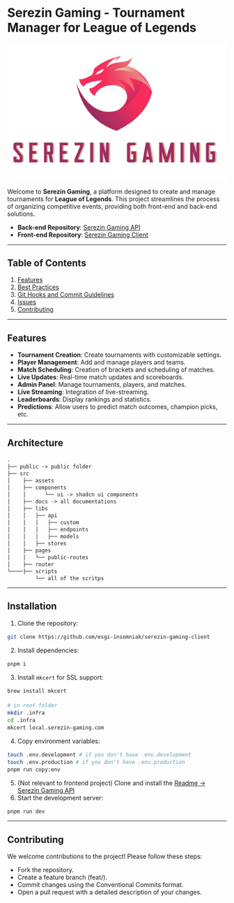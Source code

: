 # Serezin Gaming - Tournament Manager for League of Legends

![Serezin Gaming](./src/assets/logo.png)

Welcome to **Serezin Gaming**, a platform designed to create and manage tournaments for **League of Legends**. This project streamlines the process of organizing competitive events, providing both front-end and back-end solutions.

- **Back-end Repository**: [Serezin Gaming API](https://github.com/esgi-insomniak/serezin-gaming-api)
- **Front-end Repository**: [Serezin Gaming Client](https://github.com/esgi-insomniak/serezin-gaming-client)

---

## Table of Contents

1. [Features](#features)
2. [Best Practices](./src/docs/best-pratices.md)
3. [Git Hooks and Commit Guidelines](./src/docs/commitizen.md)
4. [Issues](./src/docs/issues.md)
5. [Contributing](#contributing)

---

## Features

- **Tournament Creation**: Create tournaments with customizable settings.
- **Player Management**: Add and manage players and teams.
- **Match Scheduling**: Creation of brackets and scheduling of matches.
- **Live Updates**: Real-time match updates and scoreboards.
- **Admin Panel**: Manage tournaments, players, and matches.
- **Live Streaming**: Integration of live-streaming.
- **Leaderboards**: Display rankings and statistics.
- **Predictions**: Allow users to predict match outcomes, champion picks, etc.

---

## Architecture

```
.
├── public -> public folder
├── src
│    ├── assets
│    ├── components
│    │      └── ui -> shadcn ui components
│    ├── docs -> all documentations
│    ├── libs
│    │   ├── api
│    │   │   ├── custom
│    │   │   ├── endpoints
│    │   │   ├── models
│    │   ├── stores
│    ├── pages
│    │   └── public-routes
│    ├── router
└────├── scripts
         └── all of the scritps
```

---

## Installation

1. Clone the repository:

```bash
git clone https://github.com/esgi-insomniak/serezin-gaming-client
```

2. Install dependencies:

```bash
pnpm i
```

3. Install `mkcert` for SSL support:

```bash
brew install mkcert

# in root folder
mkdir .infra
cd .infra
mkcert local.serezin-gaming.com
```

4. Copy environment variables:

```bash
touch .env.development # if you don't have .env.development
touch .env.production # if you don't have .env.production
pnpm run copy:env
```

5. (Not relevant to frontend project) Clone and install the [Readme -> Serezin Gaming API](https://github.com/esgi-insomniak/serezin-gaming-api)
6. Start the development server:

```bash
pnpm run dev
```

---

## Contributing

We welcome contributions to the project! Please follow these steps:

- Fork the repository.
- Create a feature branch (feat/<feature-name>).
- Commit changes using the Conventional Commits format.
- Open a pull request with a detailed description of your changes.
